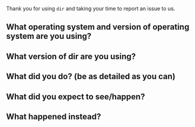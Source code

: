 Thank you for using `dir` and taking your time to report an issue to us.                    

## What operating system and version of operating system are you using?

## What version of dir are you using?

## What did you do? (be as detailed as you can)

## What did you expect to see/happen?

## What happened instead?                 
